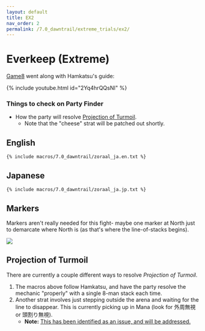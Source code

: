 ```yaml
---
layout: default
title: EX2
nav_order: 2
permalink: /7.0_dawntrail/extreme_trials/ex2/
---
```


# Everkeep (Extreme)

[Game8](https://game8.jp/ff14/622454) went along with Hamkatsu's guide:

{% include youtube.html id="2Yq4hrQQsNI" %}

### Things to check on Party Finder

- How the party will resolve [Projection of Turmoil](#projection-of-turmoil).
  - Note that the "cheese" strat will be patched out shortly.

## English

```
{% include macros/7.0_dawntrail/zoraal_ja.en.txt %}
```

## Japanese

```
{% include macros/7.0_dawntrail/zoraal_ja.jp.txt %}
```

## Markers

Markers aren't really needed for this fight- maybe one marker at North just to
demarcate where North is (as that's where the line-of-stacks begins).

![]({{site.baseurl}}/images/7.0_dawntrail/zoraal_ja/markers.jpg)

## Projection of Turmoil

There are currently a couple different ways to resolve *Projection of Turmoil*.

1. The macros above follow Hamkatsu, and have the party resolve the mechanic 
   "properly" with a single 8-man stack each time.
2. Another strat involves just stepping outside the arena and waiting for the
   line to disappear. This is currently picking up in Mana (look for 外周無視 or 
   頭割り無視).
   - **Note:** [This has been identified as an issue, and will be addressed.](https://na.finalfantasyxiv.com/lodestone/news/detail/3b60d81a7123a4894e208f835c043c22eb4697b5)

<script data-goatcounter="https://tuufless.goatcounter.com/count"
        async src="//gc.zgo.at/count.js"></script>
